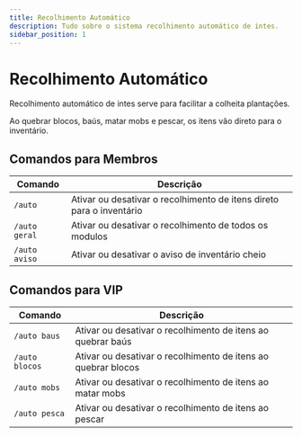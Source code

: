 ```yaml
---
title: Recolhimento Automático
description: Tudo sobre o sistema recolhimento automático de intes.
sidebar_position: 1
---
```


# Recolhimento Automático

Recolhimento automático de intes serve para facilitar a colheita plantações.

Ao quebrar blocos, baús, matar mobs e pescar, os itens vão direto para o inventário.

## Comandos para Membros
| Comando | Descrição |
| ----- | ------- |
| `/auto` | Ativar ou desativar o recolhimento de itens direto para o inventário |
| `/auto geral` | Ativar ou desativar o recolhimento de todos os modulos |
| `/auto aviso` | Ativar ou desativar o aviso de inventário cheio |

## Comandos para VIP
| Comando | Descrição |
| ----- | ------- |
| `/auto baus` | Ativar ou desativar o recolhimento de itens ao quebrar baús |
| `/auto blocos` | Ativar ou desativar o recolhimento de itens ao quebrar blocos |
| `/auto mobs` | Ativar ou desativar o recolhimento de itens ao matar mobs  |
| `/auto pesca` | Ativar ou desativar o recolhimento de itens ao pescar |

